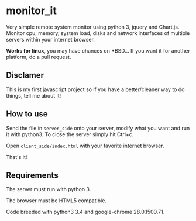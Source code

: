 monitor_it
==========

Very simple remote system monitor using python 3, jquery and Chart.js.
Monitor cpu, memory, system load, disks and network interfaces of multiple servers within your internet browser.

**Works for linux**, you may have chances on *BSD... If you want it for another platform, do a pull request.

## Disclamer

This is my first javascript project so if you have a better/cleaner way to do things, tell me about it!

## How to use

Send the file in `server_side` onto your server, modify what you want and run it with python3.
To close the server simply hit Ctrl+c.

Open `client_side/index.html` with your favorite internet browser.

That's it!

## Requirements
The server must run with python 3.

The browser must be HTML5 compatible.

Code breeded with python3 3.4 and google-chrome 28.0.1500.71.
